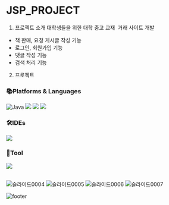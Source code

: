 # JSP_PROJECT

01. 프로젝트 소개 
대학생들을 위한 대학 중고 교재 
거래 사이트 개발

- 책 판매, 요청 게시글 작성 기능 
- 로그인, 회원가입 기능
- 댓글 작성 기능
- 검색 처리 기능

02. 프로젝트 


### 📚Platforms & Languages
<img alt="Java" src ="https://img.shields.io/badge/Java-007396.svg?&style=for-the-badge&logo=Java&logoColor=white"/> <img src="https://img.shields.io/badge/html5-E34F26?style=for-the-badge&logo=html5&logoColor=white"> <img src="https://img.shields.io/badge/css3-1572B6?style=for-the-badge&logo=css3&logoColor=white"> <img src="https://img.shields.io/badge/JavaScript-F7DF1E?style=for-the-badge&logo=javascript&logoColor=white"> 

### 🛠️IDEs
<img src="https://img.shields.io/badge/visualstudiocode-007ACC?style=for-the-badge&logo=visualstudiocode&logoColor=white">

### 👥Tool
<img src="https://img.shields.io/badge/GitHub-181717?style=for-the-badge&logo=GitHub&logoColor=white"> <br><br>

![슬라이드0004](https://github.com/KoYujung/JSP_PROJECT/assets/117340853/75413be8-ea25-41da-b2dc-937a62c27a80)
![슬라이드0005](https://github.com/KoYujung/JSP_PROJECT/assets/117340853/7b152c01-ffd3-49d3-8db0-06d20d43272b)
![슬라이드0006](https://github.com/KoYujung/JSP_PROJECT/assets/117340853/675cb45c-3b08-47b2-a5b3-aed9dff9a542)
![슬라이드0007](https://github.com/KoYujung/JSP_PROJECT/assets/117340853/8b329395-6287-40b6-a143-b95a83d7a84d)


![footer](https://capsule-render.vercel.app/api?type=waving&color=9BE8D8&height=100&section=footer)
